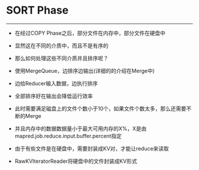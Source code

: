 # SORT Phase
***

* 在经过COPY Phase之后，部分文件在内存中，部分文件在硬盘中
* 显然这在不同的介质中，而且不是有序的
* 那么如何处理这些不同介质并且排序呢？
 
* 使用MergeQueue，边排序边输出(详细的的介绍在Merge中)
* 边给Reducer输入数据，边执行排序
* 全部排序好在输出会降低运行效率
* 此时需要满足磁盘上的文件个数小于10个，如果文件个数太多，那么还需要不断的Merge
* 并且内存中的数据数据量小于最大可用内存的X%，X是由mapred.job.reduce.input.buffer.percent指定

* 由于有些文件是在硬盘中，需要封装成KV对，才能让reduce来读取
* RawKVIteratorReader将硬盘中的文件封装成KV形式
